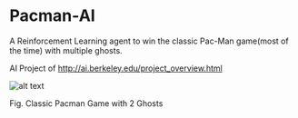# Pacman-AI
A Reinforcement Learning agent to win the classic Pac-Man game(most of the time) with multiple ghosts.

AI Project of http://ai.berkeley.edu/project_overview.html

![alt text](https://github.com/anant-k-singh/Pacman-AI-Berkeley/blob/master/hqdefault.jpg)

Fig. Classic Pacman Game with 2 Ghosts
